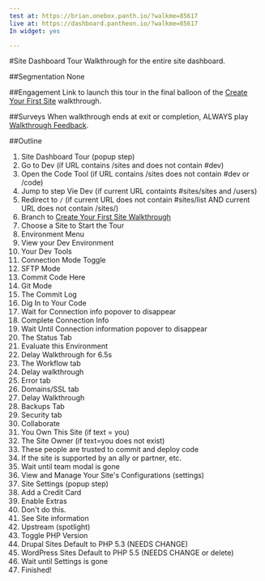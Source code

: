 ```yaml
---
test at: https://brian.onebox.panth.io/?walkme=85617
live at: https://dashboard.pantheon.io/?walkme=85617
In widget: yes

---
```

#Site Dashboard Tour
Walkthrough for the entire site dashboard.

##Segmentation
None

##Engagement
Link to launch this tour in the final balloon of the [Create Your First Site](/walkthroughs/create-your-first-site.md) walkthrough.

##Surveys
When walkthrough ends at exit or completion, ALWAYS play [Walkthrough Feedback](/surveys/walkthrough-feedback.md).

##Outline
1. Site Dashboard Tour (popup step)
2. Go to Dev (if URL contains /sites and does not contain #dev)
3. Open the Code Tool (if URL contains /sites does not contain #dev or /code)
4. Jump to step Vie Dev (if current URL containts #sites/sites and /users)
5. Redirect to `/` (if current URL does not contain #sites/list AND current URL does not contain /sites/)
6. Branch to [Create Your First Site Walkthrough](/walkthroughs/create-your-first-site.md)
7. Choose a Site to Start the Tour
8. Environment Menu
9. View your Dev Environment
15. Your Dev Tools
16. Connection Mode Toggle
17. SFTP Mode
18. Commit Code Here
19. Git Mode
20. The Commit Log
21. Dig In to Your Code
22. Wait for Connection info popover to disappear
23. Complete Connection Info
27. Wait Until Connection information popover to disappear
28. The Status Tab
29. Evaluate this Environment
30. Delay Walkthrough for 6.5s
31. The Workflow tab
37. Delay walkthrough
38. Error tab
39. Domains/SSL tab
40. Delay Walkthrough
41. Backups Tab
44. Security tab
45. Collaborate
46. You Own This Site (if text = you)
47. The Site Owner (if text=you does not exist)
48. These people are trusted to commit and deploy code
49. If the site is supported by an ally or partner, etc.
50. Wait until team modal is gone
51. View and Manage Your Site's Configurations (settings)
52. Site Settings (popup step)
53. Add a Credit Card
54. Enable Extras
55. Don't do this.
56. See Site information
57. Upstream (spotlight)
58. Toggle PHP Version
59. Drupal Sites Default to PHP 5.3 (NEEDS CHANGE)
60. WordPress Sites Default to PHP 5.5 (NEEDS CHANGE or delete)
61. Wait until Settings is gone
62. Finished!
